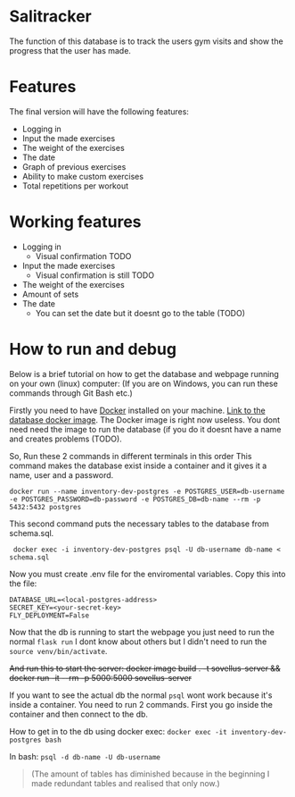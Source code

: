 
# Salitracker 
The function of this database is to track the users gym visits and show the progress that the user has made.

# Features
The final version will have  the following features:
  - Logging in
  - Input the made exercises
  - The weight of the exercises
  - The date
  - Graph of previous exercises
  - Ability to make custom exercises
  - Total repetitions per workout
# Working features
- Logging in
	- Visual confirmation TODO
- Input the made exercises
	- Visual confirmation is still TODO
 - The weight of the exercises
 - Amount of sets
 - The date
 	- You can set the date but it doesnt go to the table (TODO)

# How to run and debug
Below is a brief tutorial on how to get the database and webpage running on your own (linux) computer: (If you are on Windows, you can run these commands through Git Bash etc.)

Firstly you need to have [Docker](https://www.docker.com/) installed on your machine.
[Link to the database docker image](https://hub.docker.com/repository/docker/l0uko/salitracker-db/general). The Docker image is right now useless. You dont need need the image to run the database (if you do it doesnt have a name and creates problems (TODO).

So, 
Run these 2 commands in different terminals in this order
This command makes the database exist inside a container and it gives it a name, user and a password.

    docker run --name inventory-dev-postgres -e POSTGRES_USER=db-username -e POSTGRES_PASSWORD=db-password -e POSTGRES_DB=db-name --rm -p 5432:5432 postgres

   This second command puts the necessary tables to the database from schema.sql.

     docker exec -i inventory-dev-postgres psql -U db-username db-name < schema.sql

Now you must create .env file for the enviromental variables.
Copy this into the file:

`DATABASE_URL=<local-postgres-address>`  
`SECRET_KEY=<your-secret-key>`  
`FLY_DEPLOYMENT=False`


Now that the db is running to start the webpage you just need to run the normal `flask run` I dont know about others but I didn't need to run the `source venv/bin/activate`.

~~And run this to start the server:
docker image build . -t sovellus-server && docker run -it --rm -p 5000:5000 sovellus-server~~

 If you want to see the actual db the normal `psql` wont work because it's inside a container. You need to run 2 commands. First you go inside the container and then connect to the db. 

How to get in to the db using docker exec: `docker exec -it inventory-dev-postgres bash`

In bash:    `psql -d db-name -U db-username`

> (The amount of tables has diminished because in the beginning I made
> redundant tables and realised that only now.)





